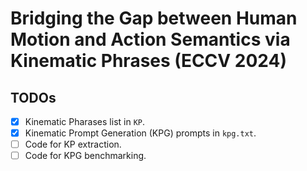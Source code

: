 # Bridging the Gap between Human Motion and Action Semantics via Kinematic Phrases (ECCV 2024)

## TODOs

- [x] Kinematic Pharases list in `KP`.
- [x] Kinematic Prompt Generation (KPG) prompts in `kpg.txt`.
- [ ] Code for KP extraction.
- [ ] Code for KPG benchmarking.
